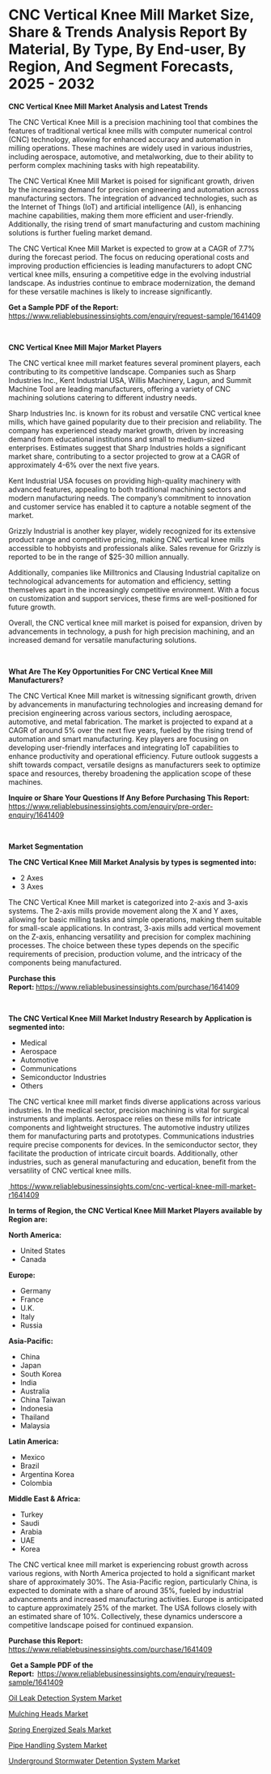 <p><h1>CNC Vertical Knee Mill Market Size, Share & Trends Analysis Report By Material, By Type, By End-user, By Region, And Segment Forecasts, 2025 - 2032</h1></p><p><strong>CNC Vertical Knee Mill Market Analysis and Latest Trends</strong></p>
<p><p>The CNC Vertical Knee Mill is a precision machining tool that combines the features of traditional vertical knee mills with computer numerical control (CNC) technology, allowing for enhanced accuracy and automation in milling operations. These machines are widely used in various industries, including aerospace, automotive, and metalworking, due to their ability to perform complex machining tasks with high repeatability.</p><p>The CNC Vertical Knee Mill Market is poised for significant growth, driven by the increasing demand for precision engineering and automation across manufacturing sectors. The integration of advanced technologies, such as the Internet of Things (IoT) and artificial intelligence (AI), is enhancing machine capabilities, making them more efficient and user-friendly. Additionally, the rising trend of smart manufacturing and custom machining solutions is further fueling market demand.</p><p>The CNC Vertical Knee Mill Market is expected to grow at a CAGR of 7.7% during the forecast period. The focus on reducing operational costs and improving production efficiencies is leading manufacturers to adopt CNC vertical knee mills, ensuring a competitive edge in the evolving industrial landscape. As industries continue to embrace modernization, the demand for these versatile machines is likely to increase significantly.</p></p>
<p><strong>Get a Sample PDF of the Report:&nbsp;</strong> <a href="https://www.reliablebusinessinsights.com/enquiry/request-sample/1641409?utm_campaign=63&utm_medium=2&utm_source=Github&utm_content=ia&utm_term=22022025&utm_id=cnc-vertical-knee-mill">https://www.reliablebusinessinsights.com/enquiry/request-sample/1641409</a></p>
<p>&nbsp;</p>
<p><strong>CNC Vertical Knee Mill Major Market Players</strong></p>
<p><p>The CNC vertical knee mill market features several prominent players, each contributing to its competitive landscape. Companies such as Sharp Industries Inc., Kent Industrial USA, Willis Machinery, Lagun, and Summit Machine Tool are leading manufacturers, offering a variety of CNC machining solutions catering to different industry needs.</p><p>Sharp Industries Inc. is known for its robust and versatile CNC vertical knee mills, which have gained popularity due to their precision and reliability. The company has experienced steady market growth, driven by increasing demand from educational institutions and small to medium-sized enterprises. Estimates suggest that Sharp Industries holds a significant market share, contributing to a sector projected to grow at a CAGR of approximately 4-6% over the next five years.</p><p>Kent Industrial USA focuses on providing high-quality machinery with advanced features, appealing to both traditional machining sectors and modern manufacturing needs. The company’s commitment to innovation and customer service has enabled it to capture a notable segment of the market.</p><p>Grizzly Industrial is another key player, widely recognized for its extensive product range and competitive pricing, making CNC vertical knee mills accessible to hobbyists and professionals alike. Sales revenue for Grizzly is reported to be in the range of $25-30 million annually.</p><p>Additionally, companies like Milltronics and Clausing Industrial capitalize on technological advancements for automation and efficiency, setting themselves apart in the increasingly competitive environment. With a focus on customization and support services, these firms are well-positioned for future growth.</p><p>Overall, the CNC vertical knee mill market is poised for expansion, driven by advancements in technology, a push for high precision machining, and an increased demand for versatile manufacturing solutions.</p></p>
<p>&nbsp;</p>
<p><strong>What Are The Key Opportunities For CNC Vertical Knee Mill Manufacturers?</strong></p>
<p><p>The CNC Vertical Knee Mill market is witnessing significant growth, driven by advancements in manufacturing technologies and increasing demand for precision engineering across various sectors, including aerospace, automotive, and metal fabrication. The market is projected to expand at a CAGR of around 5% over the next five years, fueled by the rising trend of automation and smart manufacturing. Key players are focusing on developing user-friendly interfaces and integrating IoT capabilities to enhance productivity and operational efficiency. Future outlook suggests a shift towards compact, versatile designs as manufacturers seek to optimize space and resources, thereby broadening the application scope of these machines.</p></p>
<p><strong>Inquire or Share Your Questions If Any Before Purchasing This Report:</strong> <a href="https://www.reliablebusinessinsights.com/enquiry/pre-order-enquiry/1641409?utm_campaign=63&utm_medium=2&utm_source=Github&utm_content=ia&utm_term=22022025&utm_id=cnc-vertical-knee-mill">https://www.reliablebusinessinsights.com/enquiry/pre-order-enquiry/1641409</a></p>
<p>&nbsp;</p>
<p><strong>Market Segmentation</strong></p>
<p><strong>The CNC Vertical Knee Mill Market Analysis by types is segmented into:</strong></p>
<p><ul><li>2 Axes</li><li>3 Axes</li></ul></p>
<p><p>The CNC Vertical Knee Mill market is categorized into 2-axis and 3-axis systems. The 2-axis mills provide movement along the X and Y axes, allowing for basic milling tasks and simple operations, making them suitable for small-scale applications. In contrast, 3-axis mills add vertical movement on the Z-axis, enhancing versatility and precision for complex machining processes. The choice between these types depends on the specific requirements of precision, production volume, and the intricacy of the components being manufactured.</p></p>
<p><strong>Purchase this Report:&nbsp;</strong><a href="https://www.reliablebusinessinsights.com/purchase/1641409?utm_campaign=63&utm_medium=2&utm_source=Github&utm_content=ia&utm_term=22022025&utm_id=cnc-vertical-knee-mill">https://www.reliablebusinessinsights.com/purchase/1641409</a></p>
<p>&nbsp;</p>
<p><strong>The CNC Vertical Knee Mill Market Industry Research by Application is segmented into:</strong></p>
<p><ul><li>Medical</li><li>Aerospace</li><li>Automotive</li><li>Communications</li><li>Semiconductor Industries</li><li>Others</li></ul></p>
<p><p>The CNC vertical knee mill market finds diverse applications across various industries. In the medical sector, precision machining is vital for surgical instruments and implants. Aerospace relies on these mills for intricate components and lightweight structures. The automotive industry utilizes them for manufacturing parts and prototypes. Communications industries require precise components for devices. In the semiconductor sector, they facilitate the production of intricate circuit boards. Additionally, other industries, such as general manufacturing and education, benefit from the versatility of CNC vertical knee mills.</p></p>
<p><a href="https://www.reliablebusinessinsights.com/cnc-vertical-knee-mill-market-r1641409?utm_campaign=63&utm_medium=2&utm_source=Github&utm_content=ia&utm_term=22022025&utm_id=cnc-vertical-knee-mill">&nbsp;https://www.reliablebusinessinsights.com/cnc-vertical-knee-mill-market-r1641409</a></p>
<p><strong>In terms of Region, the CNC Vertical Knee Mill Market Players available by Region are:</strong></p>
<p>
    <p> <strong> North America: </strong>
        <ul>
            <li>United States</li>
            <li>Canada</li>
        </ul>
        </p> 
    <p> <strong> Europe: </strong>
        <ul>
            <li>Germany</li>
            <li>France</li>
            <li>U.K.</li>
            <li>Italy</li>
            <li>Russia</li>
        </ul>
        </p> 
    <p> <strong> Asia-Pacific: </strong>
        <ul>
            <li>China</li>
            <li>Japan</li>
            <li>South Korea</li>
            <li>India</li>
            <li>Australia</li>
            <li>China Taiwan</li>
            <li>Indonesia</li>
            <li>Thailand</li>
            <li>Malaysia</li>
        </ul>
        </p> 
    <p> <strong> Latin America: </strong>
        <ul>
            <li>Mexico</li>
            <li>Brazil</li>
            <li>Argentina Korea</li>
            <li>Colombia</li>
        </ul>
        </p> 
    <p> <strong> Middle East & Africa: </strong>
        <ul>
            <li>Turkey</li>
            <li>Saudi</li>
            <li>Arabia</li>
            <li>UAE</li>
            <li>Korea</li>
        </ul>
    </p>
    </p>
<p><p>The CNC vertical knee mill market is experiencing robust growth across various regions, with North America projected to hold a significant market share of approximately 30%. The Asia-Pacific region, particularly China, is expected to dominate with a share of around 35%, fueled by industrial advancements and increased manufacturing activities. Europe is anticipated to capture approximately 25% of the market. The USA follows closely with an estimated share of 10%. Collectively, these dynamics underscore a competitive landscape poised for continued expansion.</p></p>
<p><strong>Purchase this Report: </strong><a href="https://www.reliablebusinessinsights.com/purchase/1641409?utm_campaign=63&utm_medium=2&utm_source=Github&utm_content=ia&utm_term=22022025&utm_id=cnc-vertical-knee-mill">https://www.reliablebusinessinsights.com/purchase/1641409</a></p>
<p>&nbsp;<strong>Get a Sample PDF of the Report:&nbsp;&nbsp;</strong><a href="https://www.reliablebusinessinsights.com/enquiry/request-sample/1641409?utm_campaign=63&utm_medium=2&utm_source=Github&utm_content=ia&utm_term=22022025&utm_id=cnc-vertical-knee-mill">https://www.reliablebusinessinsights.com/enquiry/request-sample/1641409</a></p>
<p><strong></strong></p>
<p><p><a href="https://github.com/armsinwan/Market-Research-Report-List-1/blob/main/oil-leak-detection-system-market.md?utm_campaign=63&utm_medium=2&utm_source=Github&utm_content=ia&utm_term=22022025&utm_id=cnc-vertical-knee-mill">Oil Leak Detection System Market</a></p><p><a href="https://github.com/herakterroem/Market-Research-Report-List-1/blob/main/mulching-heads-market.md?utm_campaign=63&utm_medium=2&utm_source=Github&utm_content=ia&utm_term=22022025&utm_id=cnc-vertical-knee-mill">Mulching Heads Market</a></p><p><a href="https://github.com/debowflaggqw/Market-Research-Report-List-1/blob/main/spring-energized-seals-market.md?utm_campaign=63&utm_medium=2&utm_source=Github&utm_content=ia&utm_term=22022025&utm_id=cnc-vertical-knee-mill">Spring Energized Seals Market</a></p><p><a href="https://github.com/eymermanda0p/Market-Research-Report-List-1/blob/main/pipe-handling-system-market.md?utm_campaign=63&utm_medium=2&utm_source=Github&utm_content=ia&utm_term=22022025&utm_id=cnc-vertical-knee-mill">Pipe Handling System Market</a></p><p><a href="https://github.com/sirayedantte/Market-Research-Report-List-1/blob/main/underground-stormwater-detention-system-market.md?utm_campaign=63&utm_medium=2&utm_source=Github&utm_content=ia&utm_term=22022025&utm_id=cnc-vertical-knee-mill">Underground Stormwater Detention System Market</a></p></p>